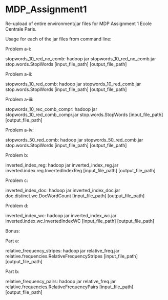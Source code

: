 # MDP_Assignment1
Re-upload of entire environment/jar files for MDP Assignment 1 Ecole Centrale Paris.


Usage for each of the jar files from command line:


Problem a-i:

stopwords_10_red_no_comb: hadoop jar stopwords_10_red_no_comb.jar stop.words.StopWords [input_file_path] [output_file_path]

Problem a-ii:

stopwords_10_red_comb: hadoop jar stopwords_10_red_comb.jar stop.words.StopWords [input_file_path] [output_file_path]


Problem a-iii:

stopwords_10_rec_comb_compr: hadoop jar stopwords_10_red_comb_compr.jar stop.words.StopWords [input_file_path] [output_file_path]


Problem a-iv:

stopwords_50_red_comb: hadoop jar stopwords_50_red_comb.jar stop.words.StopWords [input_file_path] [output_file_path]


Problem b:

inverted_index_reg: hadoop jar inverted_index_reg.jar inverted.index.reg.InvertedIndexReg [input_file_path] [output_file_path]


Problem c:

inverted_index_doc: hadoop jar inverted_index_doc.jar doc.distinct.wc.DocWordCount [input_file_path] [output_file_path]


Problem d:

inverted_index_wc: hadoop jar inverted_index_wc.jar inverted.index.wc.InvertedIndexWC [input_file_path] [output_file_path]


Bonus:

Part a:

relative_frequency_stripes: hadoop jar relative_freq.jar relative.frequencies.RelativeFrequencyStripes [input_file_path] [output_file_path]

Part b:

relative_frequency_pairs: hadoop jar relative_freq.jar relative.frequencies.RelativeFrequencyPairs [input_file_path] [output_file_path]



